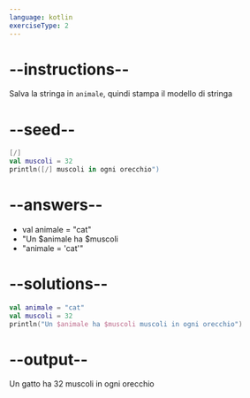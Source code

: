 ```yaml
---
language: kotlin
exerciseType: 2
---
```


# --instructions--

Salva la stringa in `animale`, quindi stampa il modello di stringa

# --seed--

```kotlin
[/]
val muscoli = 32
println([/] muscoli in ogni orecchio")
```

# --answers--

- val animale = "cat"
- "Un $animale ha $muscoli
- "animale = 'cat'"

# --solutions--

```kotlin
val animale = "cat"
val muscoli = 32
println("Un $animale ha $muscoli muscoli in ogni orecchio")
```

# --output--

Un gatto ha 32 muscoli in ogni orecchio
